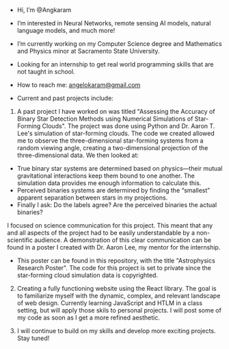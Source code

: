 - Hi, I’m @Angkaram
- I’m interested in Neural Networks, remote sensing AI models, natural language models, and much more!
- I’m currently working on my Computer Science degree and Mathematics and Physics minor at Sacramento State University.
- Looking for an internship to get real world programming skills that are not taught in school. 
- How to reach me: angelokaram@gmail.com

- Current and past projects include:

1. A past project I have worked on was titled "Assessing the Accuracy of Binary Star Detection Methods using Numerical Simulations of Star-Forming Clouds". 
The project was done using Python and Dr. Aaron T. Lee's simulation of star-forming clouds. The code we created allowed me to observe the three-dimensional star-forming systems from a random viewing angle, creating a two-dimensional projection of the three-dimensional data. We then looked at:
  - True binary star systems are determined based on physics—their mutual gravitational interactions keep them bound to one another. The simulation data provides me enough information to calculate this.
  - Perceived binaries systems are determined by finding the “smallest” apparent separation between stars in my projections.
  - Finally I ask: Do the labels agree? Are the perceived binaries the actual binaries?

I focused on science communication for this project. This meant that any and all aspects of the project had to be easily understandable by a non-scientific audience. A demonstration of this clear communication can be found in a poster I created with Dr. Aaron Lee, my mentor for the internship. 
  - This poster can be found in this repository, with the title "Astrophysics Research Poster". The code for this project is set to private since the star-forming cloud simulation data is copyrighted. 

2. Creating a fully functioning website using the React library. The goal is to familiarize myself with the dynamic, complex, and relevant landscape of web design. Currently learning JavaScript and HTLM in a class setting, but will apply those skils to personal projects. I will post some of my code as soon as I get a more refined aesthetic.

3. I will continue to build on my skills and develop more exciting projects. 
Stay tuned! 

<!---
Angkaram/Angkaram is a ✨ special ✨ repository because its `README.md` (this file) appears on your GitHub profile.
You can click the Preview link to take a look at your changes.
--->
